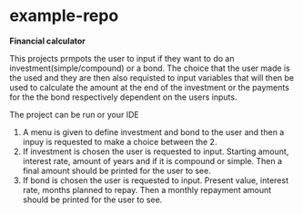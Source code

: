 # example-repo
**Financial calculator**

This projects prmpots the user to input if they want to do an investment(simple/compound) or a bond.
The choice that the user made is the used and they are then also requisted to input variables that will then be used to calculate the amount at the end of the investment or the payments for the the bond respectively dependent on the users inputs.

The project can be run or your IDE

1. A menu is given to define investment and bond to the user and then a inpuy is requested to make a choice between the 2.
2. If investment is chosen the user is requested to input. Starting amount, interest rate, amount of years and if it is  compound or simple. Then a final amount should be printed for the user to see.
3. If bond is chosen the user is requested to input. Present value, interest rate, months planned to repay. Then a monthly repayment amount should be printed for the user to see.
